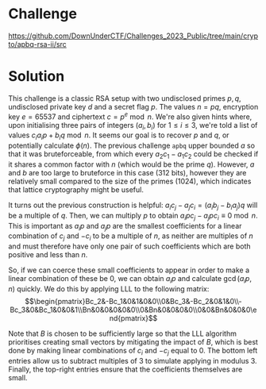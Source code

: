 # Challenge
https://github.com/DownUnderCTF/Challenges_2023_Public/tree/main/crypto/apbq-rsa-ii/src

# Solution
This challenge is a classic RSA setup with two undisclosed primes $p, q$, undisclosed private key $d$ and a secret flag $p$. The values $n = pq$, encryption key $e = 65537$ and ciphertext $c = p^e\bmod n$.
We're also given hints where, upon initialising three pairs of integers $(a_i, b_i)$ for $1 \le i \le 3$, we're told a list of values $c_i a_ip + b_iq\bmod n$. It seems our goal is to recover $p$ and $q$, or potentially calculate $\phi(n)$.
The previous challenge `apbq` upper bounded $a$ so that it was bruteforceable, from which every $a_2c_1 - a_1c_2$ could be checked if it shares a common factor with $n$ (which would be the prime $q$).
However, $a$ and $b$ are too large to bruteforce in this case ($312$ bits), however they are relatively small compared to the size of the primes ($1024$), which indicates that lattice cryptography might be useful.

It turns out the previous construction is helpful: $a_ic_j - a_jc_i = (a_ib_j - b_ia_j)q$ will be a multiple of $q$. Then, we can multiply $p$ to obtain $a_ipc_j - a_jpc_i \equiv 0\bmod n$. This is important as $a_ip$ and $a_jp$ are the smallest coefficients for a linear combination of $c_j$ and $-c_i$ to be a multiple of $n$, as neither are multiples of $n$ and must therefore have only one pair of such coefficients which are both positive and less than $n$.

So, if we can coerce these small coefficients to appear in order to make a linear combination of these be $0$, we can obtain $a_ip$ and calculate $\gcd(a_ip, n)$ quickly. We do this by applying LLL to the following matrix:
$$\begin{pmatrix}Bc_2&-Bc_1&0&1&0&0\\0&Bc_3&-Bc_2&0&1&0\\-Bc_3&0&Bc_1&0&0&1\\Bn&0&0&0&0&0\\0&Bn&0&0&0&0\\0&0&Bn&0&0&0\end{pmatrix}$$

Note that $B$ is chosen to be sufficiently large so that the LLL algorithm prioritises creating small vectors by mitigating the impact of $B$, which is best done by making linear combinations of $c_i$ and $-c_j$ equal to $0$. The bottom left entries allow us to subtract multiples of $3$ to simulate applying in modulus $3$. Finally, the top-right entries ensure that the coefficients themselves are small.
